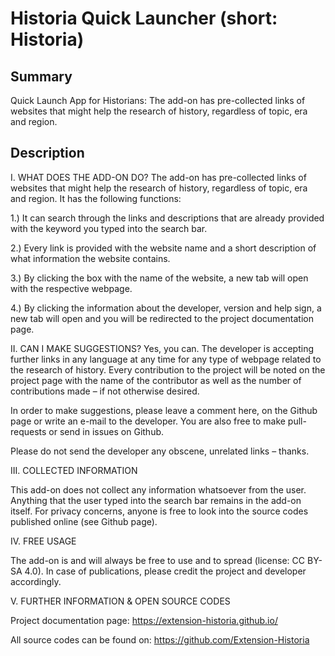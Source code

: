 # Historia Quick Launcher (short: Historia)

## Summary
Quick Launch App for Historians: The add-on has pre-collected links of websites that might help the research of history, regardless of topic, era and region.

## Description

I. WHAT DOES THE ADD-ON DO?
The add-on has pre-collected links of websites that might help the research of history, regardless of topic, era and region. It has the following functions:

1.) It can search through the links and descriptions that are already provided with the keyword you typed into the search bar.

2.) Every link is provided with the website name and a short description of what information the website contains.

3.) By clicking the box with the name of the website, a new tab will open with the respective webpage.

4.) By clicking the information about the developer, version and help sign, a new tab will open and you will be redirected to the project documentation page.


II. CAN I MAKE SUGGESTIONS?
Yes, you can.
The developer is accepting further links in any language at any time for any type of webpage related to the research of history. Every contribution to the project will be noted on the project page with the name of the contributor as well as the number of contributions made – if not otherwise desired.

In order to make suggestions, please leave a comment here, on the Github page or write an e-mail to the developer. You are also free to make pull-requests or send in issues on Github.

Please do not send the developer any obscene, unrelated links – thanks.


III. COLLECTED INFORMATION

This add-on does not collect any information whatsoever from the user. Anything that the user typed into the search bar remains in the add-on itself. For privacy concerns, anyone is free to look into the source codes published online (see Github page).

IV. FREE USAGE

The add-on is and will always be free to use and to spread (license: CC BY-SA 4.0). In case of publications, please credit the project and developer accordingly.

V. FURTHER INFORMATION & OPEN SOURCE CODES

Project documentation page: https://extension-historia.github.io/

All source codes can be found on: https://github.com/Extension-Historia
